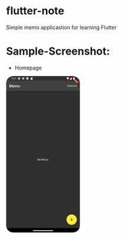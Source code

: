 # flutter-note
 Simple memo applicastion for learning Flutter
# Sample-Screenshot:
* Homepage
<img src='screenshot/Screenshot_homepage.png' width='200'>

